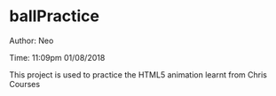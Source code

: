 # ballPractice

Author: Neo

Time: 11:09pm 01/08/2018

This project is used to practice the HTML5 animation learnt from Chris Courses